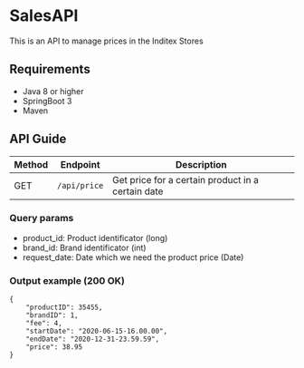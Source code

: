 # SalesAPI

This is an API to manage prices in the Inditex Stores

## Requirements

- Java 8 or higher
- SpringBoot 3
- Maven

## API Guide

| Method | Endpoint               | Description                |
|--------|------------------------|----------------------------|
| GET    | `/api/price`          | Get price for a certain product in a certain date |

### Query params
- product_id: Product identificator (long)
- brand_id: Brand identificator (int)
- request_date: Date which we need the product price (Date)

### Output example (200 OK)
```
{
    "productID": 35455,
    "brandID": 1,
    "fee": 4,
    "startDate": "2020-06-15-16.00.00",
    "endDate": "2020-12-31-23.59.59",
    "price": 38.95
}
```